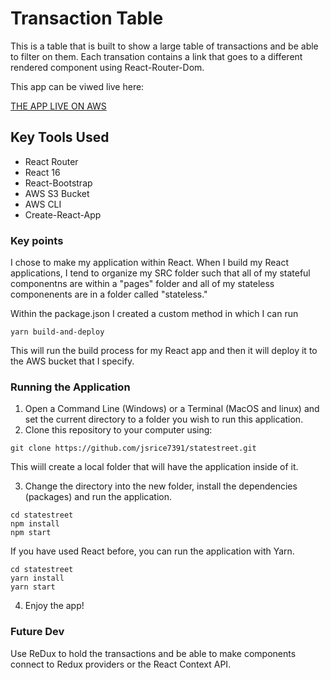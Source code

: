 # Transaction Table
This is a table that is built to show a large table of transactions and be able to filter on them. Each transation contains a link that goes to a different rendered component using React-Router-Dom.

This app can be viwed live here: 

[THE APP LIVE ON AWS](http://appforthestatestreet.s3-website-us-east-1.amazonaws.com/ "The App")


## Key Tools Used
- React Router
- React 16
- React-Bootstrap 
- AWS S3 Bucket
- AWS CLI
- Create-React-App

### Key points
I chose to make my application within React. When I build my React applications, I tend to organize my SRC folder such that all of my stateful componentns are within a "pages" folder and all of my stateless componenents are in a folder called "stateless." 

Within the package.json I created a custom method in which I can run 
```
yarn build-and-deploy
```
This will run the build process for my React app and then it will deploy it to the AWS bucket that I specify.

### Running the Application
1. Open a Command Line (Windows) or a Terminal (MacOS and linux) and set the current directory to a folder you wish to run this application.
2. Clone this repository to your computer using:
```
git clone https://github.com/jsrice7391/statestreet.git
```
This wiill create a local folder that will have the application inside of it.

3. Change the directory into the new folder, install the dependencies (packages) and run the application.
```
cd statestreet
npm install
npm start
```
If you have used React before, you can run the application with Yarn.
```
cd statestreet
yarn install
yarn start
```
4. Enjoy the app!




### Future Dev
Use ReDux to hold the transactions and be able to make components connect to Redux providers or the React Context API. 





